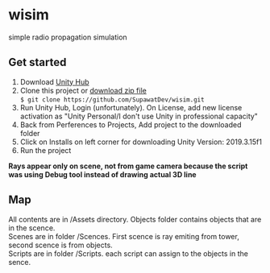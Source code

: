 # wisim
simple radio propagation simulation

## Get started
1. Download [Unity Hub](https://unity3d.com/get-unity/download)
2. Clone this project or [download zip file](https://github.com/SupawatDev/wisim/archive/master.zip) \
`$ git clone https://github.com/SupawatDev/wisim.git`
3. Run Unity Hub, Login (unfortunately). On License, add new license activation as "Unity Personal/I don't use Unity in professional capacity"
4. Back from Perferences to Projects, Add project to the downloaded folder
5. Click on Installs on left corner for downloading Unity Version: 2019.3.15f1
6. Run the project

**Rays appear only on scene, not from game camera because the script was using Debug tool instead of drawing actual 3D line**

## Map
All contents are in /Assets directory. Objects folder contains objects that are in the scence. \
Scenes are in folder /Scences. First scence is ray emiting from tower, second scence is from objects. \
Scripts are in folder /Scripts. each script can assign to the objects in the sence.
